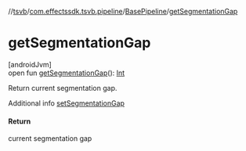 //[tsvb](../../../index.md)/[com.effectssdk.tsvb.pipeline](../index.md)/[BasePipeline](index.md)/[getSegmentationGap](get-segmentation-gap.md)

# getSegmentationGap

[androidJvm]\
open fun [getSegmentationGap](get-segmentation-gap.md)(): [Int](https://kotlinlang.org/api/latest/jvm/stdlib/kotlin/-int/index.html)

Return current segmentation gap.

Additional info [setSegmentationGap](set-segmentation-gap.md)

#### Return

current segmentation gap

